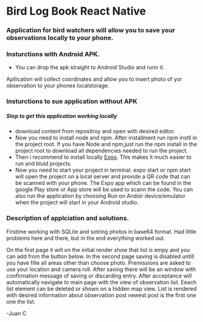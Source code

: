 # Bird Log Book React Native


### Application for bird watchers will allow you to save your observations locally to your phone.
### Insturctions with Android APK.
- You can drop the apk straight to Android Studio and runn it. 

Apllication will collect coordinates and allow you to insert photo of yor observation to your phones localstorage.

### Insturctions to sue application without APK

##### Step to get this application working locally

- download content from repositroy and open with desired editor.
- Now you need to install node and npm. After installment run npm instll in the project root. If you have Node and npm,just run the npm install in the project root to download all dependencies needed to run the project.
- Then i recommend to install locally [Expo](https://expo.io/learn). This makes it much easier to run and bluid projects. 
- Now you need to start your project in terminal. expo start or npm start will open the project on a local server and provide a QR code that can be scanned with your phone. The Expo app which can be found in the google Play store or App store will be used to scann the code. You can also run the application by choosing Run on Andoir device/emulator when the project will start in your Android studio.  


### Description of applciation and solutions.

Firstime working with SQLite and sotring photos in base64 format. 
Had little problems here and there, but in the end everything worked out. 

On the first page it will on the initial render show that list is empy and you can add from the button below. 
In the second page saving is disabled untill you have fille all areas other than choose photo. Premissions are asked to use your location and camera roll. After saving there will be an window with confirmation message of saving or discarding entry. After acceptance will automatically navigate to main page with the view of observation list. Eeach list element can be deleted or shown on a hidden map view. List is rendered with desired information about observation post newest post is the first one one the list. 


-Juan C





